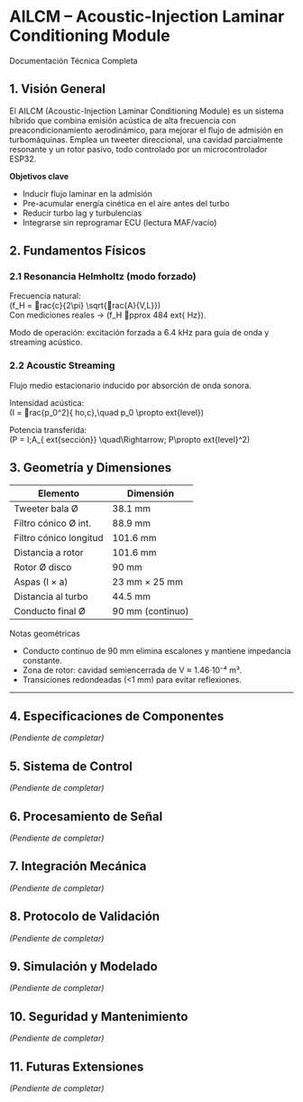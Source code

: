 # AILCM – Acoustic-Injection Laminar Conditioning Module  
Documentación Técnica Completa  

## 1. Visión General  
El AILCM (Acoustic-Injection Laminar Conditioning Module) es un sistema híbrido que combina emisión acústica de alta frecuencia con preacondicionamiento aerodinámico, para mejorar el flujo de admisión en turbomáquinas. Emplea un tweeter direccional, una cavidad parcialmente resonante y un rotor pasivo, todo controlado por un microcontrolador ESP32.  

**Objetivos clave**  
- Inducir flujo laminar en la admisión  
- Pre-acumular energía cinética en el aire antes del turbo  
- Reducir turbo lag y turbulencias  
- Integrarse sin reprogramar ECU (lectura MAF/vacío)  

## 2. Fundamentos Físicos  

### 2.1 Resonancia Helmholtz (modo forzado)  
Frecuencia natural:  
\(f_H = rac{c}{2\pi} \sqrt{rac{A}{V\,L}}\)  
Con mediciones reales → \(f_H pprox 484 	ext{ Hz}\).  

Modo de operación: excitación forzada a 6.4 kHz para guía de onda y streaming acústico.  

### 2.2 Acoustic Streaming  
Flujo medio estacionario inducido por absorción de onda sonora.  

Intensidad acústica:  
\(I = rac{p_0^2}{ho\,c},\quad p_0 \propto 	ext{level}\)  

Potencia transferida:  
\(P = I\;A_{	ext{sección}} \quad\Rightarrow\; P\propto 	ext{level}^2\)  

## 3. Geometría y Dimensiones  
| Elemento               | Dimensión        |  
| ---------------------- | ---------------- |  
| Tweeter bala Ø         | 38.1 mm          |  
| Filtro cónico Ø int.   | 88.9 mm          |  
| Filtro cónico longitud | 101.6 mm         |  
| Distancia a rotor      | 101.6 mm         |  
| Rotor Ø disco          | 90 mm            |  
| Aspas (l × a)          | 23 mm × 25 mm    |  
| Distancia al turbo     | 44.5 mm          |  
| Conducto final Ø       | 90 mm (continuo) |  

Notas geométricas  
- Conducto continuo de 90 mm elimina escalones y mantiene impedancia constante.  
- Zona de rotor: cavidad semiencerrada de V ≈ 1.46·10⁻⁴ m³.  
- Transiciones redondeadas (<1 mm) para evitar reflexiones.  

---

## 4. Especificaciones de Componentes  
_(Pendiente de completar)_  

## 5. Sistema de Control  
_(Pendiente de completar)_  

## 6. Procesamiento de Señal  
_(Pendiente de completar)_  

## 7. Integración Mecánica  
_(Pendiente de completar)_  

## 8. Protocolo de Validación  
_(Pendiente de completar)_  

## 9. Simulación y Modelado  
_(Pendiente de completar)_  

## 10. Seguridad y Mantenimiento  
_(Pendiente de completar)_  

## 11. Futuras Extensiones  
_(Pendiente de completar)_  

